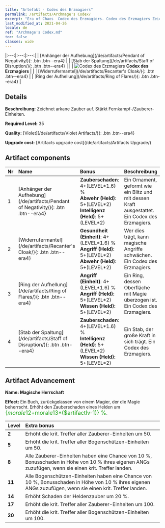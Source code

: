 ```yaml
---
title: "Artefakt - Codex des Erzmagiers"
permalink: /artifacts/Archmage's Codex/
excerpt: "Era of Chaos  Codex des Erzmagiers. Codex des Erzmagiers Zeichnet arkane Zauber auf. Stärkt Fernkampf-/Zauberer-Einheiten."
last_modified_at: 2021-04-26
locale: de
ref: "Archmage's Codex.md"
toc: false
classes: wide
---
```


  |:---:|:---:|:---:| 
  |  [Anhänger der Aufhebung](/de/artifacts/Pendant of Negativity/){: .btn .btn--era4} |   |  [Stab der Spaltung](/de/artifacts/Staff of Disruption/){: .btn .btn--era4} | 
  |   | ![Codex des Erzmagiers](/images/t/icon_artifact_34.png) **Codex des Erzmagiers** |  | 
  |  [Widerrufermantel](/de/artifacts/Recanter's Cloak/){: .btn .btn--era4} |   |  [Ring der Aufhellung](/de/artifacts/Ring of Flares/){: .btn .btn--era4} | 


## Details

 **Beschreibung:** Zeichnet arkane Zauber auf. Stärkt Fernkampf-/Zauberer-Einheiten.

 **Required Level:** 35

 **Quality:** [Violet](/de/artifacts/Violet Artifacts/){: .btn .btn--era4}

 **Upgrade cost:** [Artifacts upgrade cost](/de/artifacts/Artifacts Upgrade/)



## Artifact components

  | Nr |    Name    |   Bonus | Beschreibung | 
  |:---|:-----------|:--------|:------------| 
  | 1 | [Anhänger der Aufhebung](/de/artifacts/Pendant of Negativity/){: .btn .btn--era4} | **Zauberschaden**: 4+(LEVEL\*1.6) %<br/>**Abwehr (Held)**: 5+(LEVEL\*2)<br/>**Intelligenz (Held)**: 5+(LEVEL\*2) | Ein Ornament, geformt wie ein Blitz und mit dessen Kraft ausgestattet. Ein Codex des Erzmagiers. | 
  | 2 | [Widerrufermantel](/de/artifacts/Recanter's Cloak/){: .btn .btn--era4} | **Gesundheit (Einheit)**: 4+(LEVEL\*1.6) %<br/>**Angriff (Held)**: 5+(LEVEL\*2)<br/>**Abwehr (Held)**: 5+(LEVEL\*2) | Wer dies trägt, kann magische Angriffe schwächen. Ein Codex des Erzmagiers. | 
  | 3 | [Ring der Aufhellung](/de/artifacts/Ring of Flares/){: .btn .btn--era4} | **Angriff (Einheit)**: 4+(LEVEL\*1.6) %<br/>**Angriff (Held)**: 5+(LEVEL\*2)<br/>**Wissen (Held)**: 5+(LEVEL\*2) | Ein Ring, dessen Oberfläche mit Magie überzogen ist. Ein Codex des Erzmagiers. | 
  | 4 | [Stab der Spaltung](/de/artifacts/Staff of Disruption/){: .btn .btn--era4} | **Zauberschaden**: 4+(LEVEL\*1.6) %<br/>**Intelligenz (Held)**: 5+(LEVEL\*2)<br/>**Wissen (Held)**: 5+(LEVEL\*2) | Ein Stab, der große Kraft in sich trägt. Ein Codex des Erzmagiers. | 


## Artifact Advancement

 **Name: Magische Herrschaft**

 **Effect:** Ein Buch, zurückgelassen von einem Magier, der die Magie beherrscht. Erhöht den Zauberschaden eines Helden um <span style="color: #1ca216;font-size:18px">{$morale12+$morale13*($artifactlv-1)} %</span>.

  |  Level  |    Extra bonus  | 
  |:--------|:----------------| 
  | **2** | Erhöht die krit. Treffer aller Zauberer-Einheiten um 50. | 
  | **5** | Erhöht die krit. Treffer aller Bogenschützen-Einheiten um 50. | 
  | **8** | Alle Zauberer-Einheiten haben eine Chance von 10 %, Bonusschaden in Höhe von 10 % ihres eigenen ANGs zuzufügen, wenn sie einen krit. Treffer landen. | 
  | **11** | Alle Bogenschützen-Einheiten haben eine Chance von 10 %, Bonusschaden in Höhe von 10 % ihres eigenen ANGs zuzufügen, wenn sie einen krit. Treffer landen. | 
  | **14** | Erhöht Schaden der Heldenzauber um 20 %. | 
  | **17** | Erhöht die krit. Treffer aller Zauberer-Einheiten um 100. | 
  | **20** | Erhöht die krit. Treffer aller Bogenschützen-Einheiten um 100. | 
